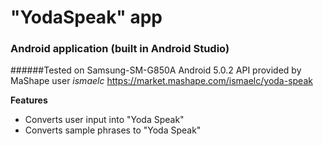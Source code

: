 # "YodaSpeak" app
### Android application (built in Android Studio)
######Tested on Samsung-SM-G850A Android 5.0.2
API provided by MaShape user *ismaelc*
https://market.mashape.com/ismaelc/yoda-speak

**Features**
- Converts user input into "Yoda Speak"
- Converts sample phrases to "Yoda Speak"

